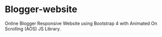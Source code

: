 # Blogger-website
Online Blogger Responsive Website using Bootstrap 4 with Animated On Scrolling (AOS) JS Library.

